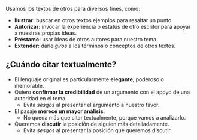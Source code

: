 Usamos los textos de otros para diversos fines, como:

- **Ilustrar:** buscar en otros textos ejemplos para resaltar un punto.
- **Autorizar:** invocar la experiencia o estatus de otro escritor para apoyar a nuestras propias ideas.
- **Préstamo:** usar ideas de otros autores para nuestro tema.
- **Extender:** darle *giros* a los términos o conceptos de otros textos.

## ¿Cuándo citar textualmente?

- El lenguaje original es particularmente **elegante**, poderoso o memorable.
- Quiero **confirmar la credibilidad** de un argumento con el apoyo de una autoridad en el tema.
	- Evita *sesgos* al presentar el argumento a nuestro favor.
- El pasaje **merece un mayor análisis**.
	- No queda más que citar textualmente, porque vamos a analizarlo.
- Queremos **discutir** la posición de alguien más detalladamente.
	- Evita *sesgos* al presentar la posición que queremos discutir.
